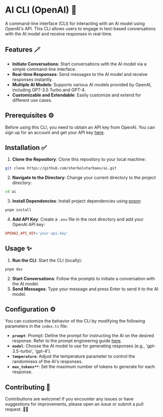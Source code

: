 # AI CLI (OpenAI) 🤖

A command-line interface (CLI) for interacting with an AI model using OpenAI's API. This CLI allows users to engage in text-based conversations with the AI model and receive responses in real-time.

## Features 🪄

- **Initiate Conversations**: Start conversations with the AI model via a simple command-line interface.
- **Real-time Responses**: Send messages to the AI model and receive responses instantly.
- **Multiple AI Models**: Supports various AI models provided by OpenAI, including GPT-3.5 Turbo and GPT-4.
- **Customizable and Extendable**: Easily customize and extend for different use cases.


## Prerequisites ⚙️

Before using this CLI, you need to obtain an API key from OpenAI. You can sign up for an account and get your API key [here](https://openai.com).

## Installation ✅

1. **Clone the Repository**: Clone this repository to your local machine:

```bash
git clone https://github.com/sherbolotarbaev/ai.git
```

2. **Navigate to the Directory**: Change your current directory to the project directory:

```bash
cd ai
```

3. **Install Dependencies**: Install project dependencies using [pnpm](https://pnpm.io/):

```bash
pnpm install
```

4. **Add API Key**: Create a `.env` file in the root directory and add your OpenAI API key:

```makefile
OPENAI_API_KEY='your-api-key'
```

## Usage ✨

1. **Run the CLI**: Start the CLI (locally):

```bash
pnpm dev
```

2. **Start Conversations**: Follow the prompts to initiate a conversation with the AI model.
3. **Send Messages**: Type your message and press Enter to send it to the AI model.

## Configuration ⚙️

You can customize the behavior of the CLI by modifying the following parameters in the `index.ts` file:

- **`prompt`**: Prompt: Define the prompt for instructing the AI on the desired response. Refer to the prompt engineering guide [here](https://platform.openai.com/docs/guides/prompt-engineering).
- **`model`**: Choose the AI model to use for generating responses (e.g., 'gpt-3.5-turbo', 'gpt-4').
- **`temperature`**: Adjust the temperature parameter to control the randomness of the AI's responses.
- **`max_tokens**`**: Set the maximum number of tokens to generate for each response.

## Contributing 🚀

Contributions are welcome! If you encounter any issues or have suggestions for improvements, please open an issue or submit a pull request. 🙌🏻
